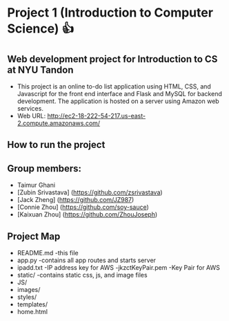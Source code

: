 <!-- # project1-tg1632-zds238-cz1529-kz1005-jjz282 -->
# Project 1 (Introduction to Computer Science) :thumbsup:
## Web development project for Introduction to CS at NYU Tandon
- This project is an online to-do list application using HTML, CSS, and Javascript for the front end interface and Flask and MySQL for backend development. The application is hosted on a server using Amazon web services.
- Web URL: http://ec2-18-222-54-217.us-east-2.compute.amazonaws.com/
## How to run the project

## Group members:
- Taimur Ghani
- [Zubin Srivastava] (https://github.com/zsrivastava)
- [Jack Zheng] (https://github.com/JZ987)
- [Connie Zhou] (https://github.com/soy-sauce)
- [Kaixuan Zhou] (https://github.com/ZhouJoseph)
## Project Map
- README.md -this file
- app.py -contains all app routes and starts server
- ipadd.txt -IP address key for AWS
-jkzctKeyPair.pem -Key Pair for AWS
- static/ -contains static css, js, and image files
-   JS/
-   images/
-   styles/
- templates/
-   home.html
